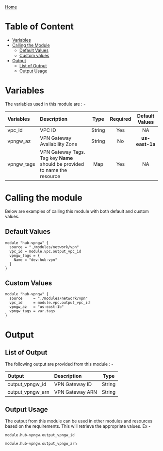 [Home](../../../README.md)

# Table of Content

- [Variables](#variables)
- [Calling the Module](#calling-the-module)
    - [Default Values](#default-values)
    - [Custom values](#custom-values)
- [Output](#output)
    - [List of Output](#list-of-output)
    - [Output Usage](#output-usage)

# Variables

The variables used in this module are : -

| Variables | Description | Type | Required | Default Values |
|:----------|:------------|:----:|:--------:|:--------------:|
| vpc_id | VPC ID | String | Yes | NA |
| vpngw_az | VPN Gateway Availability Zone | String | No | **us-east-1a** |
| vpngw_tags | VPN Gateway Tags. Tag key **Name** should be provided to name the resource | Map | Yes | NA |

# Calling the module

Below are examples of calling this module with both default and custom values.

## Default Values

```
module "hub-vpngw" {
  source = "./modules/network/vpn"
  vpc_id = module.vpc.output_vpc_id
  vpngw_tags = {
    Name = "dev-hub-vpn"
  }
}
```

## Custom Values

```
module "hub-vpngw" {
  source     = "./modules/network/vpn"
  vpc_id     = module.vpc.output_vpc_id
  vpngw_az   = "us-east-1b"
  vpngw_tags = var.tags
}
```

# Output

## List of Output
The following output are provided from this module : -

| Output | Description | Type |
|:------ |:------------|:----:|
| output_vpngw_id | VPN Gateway ID | String |
| output_vpngw_arn | VPN Gateway ARN | String |

## Output Usage

The output from this module can be used in other modules and resources based on the requirements. This will retrieve the appropriate values. Ex -

```
module.hub-vpngw.output_vpngw_id
```

```
module.hub-vpngw.output_vpngw_arn
```